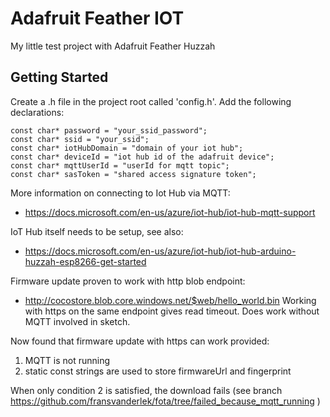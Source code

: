 # Adafruit Feather IOT

My little test project with Adafruit Feather Huzzah

## Getting Started

Create a .h file in the project root called 'config.h'. Add the following declarations:

```
const char* password = "your_ssid_password";
const char* ssid = "your_ssid";
const char* iotHubDomain = "domain of your iot hub";
const char* deviceId = "iot hub id of the adafruit device";
const char* mqttUserId = "userId for mqtt topic";
const char* sasToken = "shared access signature token";

```

More information on connecting to Iot Hub via MQTT:
* https://docs.microsoft.com/en-us/azure/iot-hub/iot-hub-mqtt-support

IoT Hub itself needs to be setup, see also:
* https://docs.microsoft.com/en-us/azure/iot-hub/iot-hub-arduino-huzzah-esp8266-get-started

Firmware update proven to work with http blob endpoint:
* http://cocostore.blob.core.windows.net/$web/hello_world.bin
Working with https on the same endpoint gives read timeout. Does work without MQTT involved in sketch.

Now found that firmware update with https can work provided:
1. MQTT is not running
2. static const strings are used to store firmwareUrl and fingerprint

When only condition 2 is satisfied, the download fails (see branch https://github.com/fransvanderlek/fota/tree/failed_because_mqtt_running )

 
